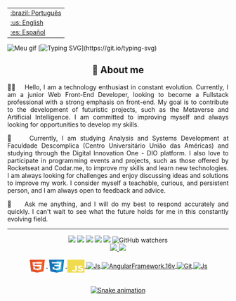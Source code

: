 <table align="right">
 <tr><td><a href="https://github.com/Guilherme-Espinosa/Guilherme-Espinosa/blob/main/README.md">:brazil: Português</a></td></tr> 
 <tr><td><a href="https://github.com/Guilherme-Espinosa/Guilherme-Espinosa/blob/main/README-en.md">:us: English</a></td></tr>
 <tr><td><a href="https://github.com/Guilherme-Espinosa/Guilherme-Espinosa/blob/main/README-es.md">:es: Español</a></td></tr>
</table>

![Meu gif](https://user-images.githubusercontent.com/105338579/188969238-ee3b2810-e610-4681-98a6-0ab00027df7c.gif) [![Typing SVG](https://readme-typing-svg.demolab.com?font=roboto+nono&size=21&pause=1000&color=42C920&width=435&lines=Hi%2C+my+name+is+Guilherme+Espinosa.;Welcome+to+my+profile!)](https://git.io/typing-svg)

<article align="justify">
	<h1 align="center">🚀 About me</h1>
	<p align="justify">
	👩‍💻&nbsp;&nbsp;&nbsp;&nbsp;Hello, I am a technology enthusiast in constant evolution. Currently, I am a junior Web Front-End Developer, looking to become a Fullstack professional with a strong emphasis on front-end. My goal is to contribute to the development of futuristic projects, such as the Metaverse and Artificial Intelligence. I am committed to improving myself and always looking for opportunities to develop my skills.
	</p>
	<p align="justify">
	🧠&nbsp;&nbsp;&nbsp;&nbsp;Currently, I am studying Analysis and Systems Development at Faculdade Descomplica (Centro Universitário União das Américas) and studying through the Digital Innovation One - DIO platform. I also love to participate in programming events and projects, such as those offered by Rocketseat and Codar.me, to improve my skills and learn new technologies. I am always looking for challenges and enjoy discussing ideas and solutions to improve my work. I consider myself a teachable, curious, and persistent person, and I am always open to feedback and advice.
	</p>
	<p align="justify">
	🤔&nbsp;&nbsp;&nbsp;&nbsp;Ask me anything, and I will do my best to respond accurately and quickly. I can't wait to see what the future holds for me in this constantly evolving field.
</p>
</article>

---

<!-- Social network -->

<div align="center"> 
	<a href="https://www.linkedin.com/in/guilherme-espinosa/" target="_blank"><img src="https://img.shields.io/badge/-LinkedIn-%230077B5?style=for-the-badge&logo=linkedin&logoColor=white" target="_blank"></a> 
	<a href="https://www.instagram.com/guilherme.espinosa/" target="_blank"><img src="https://img.shields.io/badge/-Instagram-%23E4405F?style=for-the-badge&logo=instagram&logoColor=white" target="_blank"></a> 
	<a href="https://www.youtube.com/GuilhermeEspinosa" target="_blank"><img src="https://img.shields.io/badge/YouTube-FF0000?style=for-the-badge&logo=youtube&logoColor=white" target="_blank"></a>
	<a href ="mailto:luiz5913.01@gmail.com"><img src="https://img.shields.io/badge/-Email-%23333?style=for-the-badge&logo=gmail&logoColor=white" target="_blank"></a>
	<a href="https://twitter.com/dev_espinosa" target="_blank"><img src="https://img.shields.io/twitter/follow/dev_espinosa?style=for-the-badge" target="_blank"></a>
	<img alt="GitHub watchers" src="https://img.shields.io/github/watchers/Guilherme-Espinosa/Guilherme-Espinosa?color=green&style=for-the-badge">
</div>

<!-- Vercel Stats -->

<div align="center">
  <a href="https://github.com/Guilherme-Espinosa">
  <img height="160em" src="https://github-readme-stats.vercel.app/api?username=Guilherme-Espinosa&show_icons=true&theme=transparent&include_all_commits=true&count_private=true"/>
  <img height="160em" src="https://github-readme-stats.vercel.app/api/top-langs/?username=Guilherme-Espinosa&layout=compact&langs_count=6&theme=transparent"/>
</div>

<!-- DevIcons -->

<div align="center" style="display: inline_block"><br>
	<img align="center" alt="HTML" height="30" width="40" src="https://raw.githubusercontent.com/devicons/devicon/master/icons/html5/html5-original.svg">
	  <img align="center" alt="CSS" height="30" width="40" src="https://raw.githubusercontent.com/devicons/devicon/master/icons/css3/css3-original.svg"> 
	<img align="center" alt="Js" height="30" width="40" src="https://raw.githubusercontent.com/devicons/devicon/master/icons/javascript/javascript-plain.svg">
	<img align="center" alt="Js" height="30" width="40"src="https://cdn.jsdelivr.net/gh/devicons/devicon/icons/typescript/typescript-original.svg"/>
	<img align="center" alt="AngularFramework.16v" height="30" width="40" src="https://cdn.jsdelivr.net/gh/devicons/devicon/icons/angularjs/angularjs-plain.svg"/>
	<img align="center" alt="Git" height="55" width="65" src="https://cdn.jsdelivr.net/gh/devicons/devicon/icons/git/git-plain-wordmark.svg"/>
	<img align="center" alt="Js" height="30" width="40"src="https://cdn.jsdelivr.net/gh/devicons/devicon/icons/figma/figma-original.svg"/>
</div>
<br>
<!--  -->

<div align="center"> 
 
  ![Snake animation](https://github.com/Guilherme-Espinosa/Guilherme-Espinosa/blob/output/github-contribution-grid-snake.svg)

</div>
